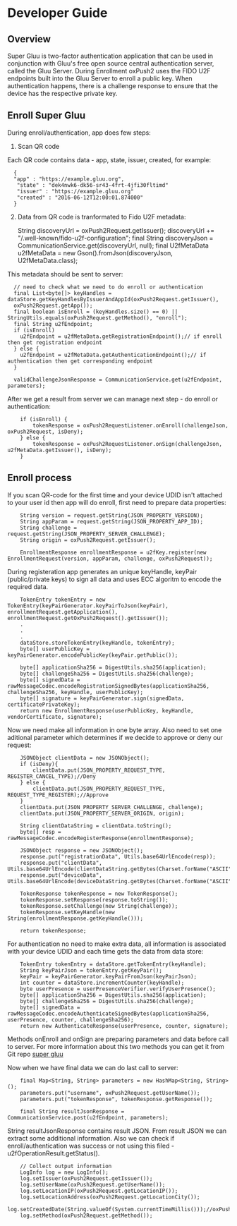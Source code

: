 # Developer Guide

## Overview
  Super Gluu is two-factor authentication application that can be used in conjunction with Gluu's free open source central authentication server, called the Gluu Server. During Enrollment oxPush2 uses the FIDO U2F endpoints built into the Gluu Server to enroll a public key. When authentication happens, there is a challenge response to ensure that the device has the respective private key.

## Enroll Super Gluu
  During enroll/authentication, app does few steps:
  
  1) Scan QR code
  
  Each QR code contains data - app, state, issuer, created, for example:
  
      {
      "app" : "https://example.gluu.org",
       "state" : "dek4nwk6-dk56-sr43-4frt-4jfi30fltimd"
       "issuer" : "https://example.gluu.org"
       "created" : "2016-06-12T12:00:01.874000"
      }
  
  2) Data from QR code is tranformated to Fido U2F metadata:
  
      String discoveryUrl = oxPush2Request.getIssuer();
      discoveryUrl += "/.well-known/fido-u2f-configuration";
      final String discoveryJson = CommunicationService.get(discoveryUrl, null);
      final U2fMetaData u2fMetaData = new Gson().fromJson(discoveryJson, U2fMetaData.class);
  
  This metadata should be sent to server:
  
      // need to check what we need to do enroll or authentication
      final List<byte[]> keyHandles = dataStore.getKeyHandlesByIssuerAndAppId(oxPush2Request.getIssuer(),
      oxPush2Request.getApp());
      final boolean isEnroll = (keyHandles.size() == 0) || StringUtils.equals(oxPush2Request.getMethod(), "enroll");
      final String u2fEndpoint;
      if (isEnroll) 
        u2fEndpoint = u2fMetaData.getRegistrationEndpoint();// if enroll then get registration endpoint
      } else {
        u2fEndpoint = u2fMetaData.getAuthenticationEndpoint();// if authentication then get corresponding endpoint
      }
      
      validChallengeJsonResponse = CommunicationService.get(u2fEndpoint, parameters);
    
  
  After we get a result from server we can manage next step - do enroll or authentication:
  
        if (isEnroll) {
            tokenResponse = oxPush2RequestListener.onEnroll(challengeJson, oxPush2Request, isDeny);
        } else {
            tokenResponse = oxPush2RequestListener.onSign(challengeJson, u2fMetaData.getIssuer(), isDeny);
        }
        
## Enroll process
  
  If you scan QR-code for the first time and your device UDID isn't attached to your user id then app will do enroll, first need to prepare data properties:
  
        String version = request.getString(JSON_PROPERTY_VERSION);
        String appParam = request.getString(JSON_PROPERTY_APP_ID);
        String challenge = request.getString(JSON_PROPERTY_SERVER_CHALLENGE);
        String origin = oxPush2Request.getIssuer();

        EnrollmentResponse enrollmentResponse = u2fKey.register(new EnrollmentRequest(version, appParam, challenge, oxPush2Request));
        
  
  During registeration app generates an unique keyHandle, keyPair (public/private keys) to sign all data and uses ECC algoritm to encode the required data.
  
        TokenEntry tokenEntry = new TokenEntry(keyPairGenerator.keyPairToJson(keyPair), enrollmentRequest.getApplication(), enrollmentRequest.getOxPush2Request().getIssuer());
        .
        .
        .
        dataStore.storeTokenEntry(keyHandle, tokenEntry);
        byte[] userPublicKey = keyPairGenerator.encodePublicKey(keyPair.getPublic());

        byte[] applicationSha256 = DigestUtils.sha256(application);
        byte[] challengeSha256 = DigestUtils.sha256(challenge);
        byte[] signedData = rawMessageCodec.encodeRegistrationSignedBytes(applicationSha256, challengeSha256, keyHandle, userPublicKey);
        byte[] signature = keyPairGenerator.sign(signedData, certificatePrivateKey);
        return new EnrollmentResponse(userPublicKey, keyHandle, vendorCertificate, signature);

  Now we need make all information in one byte array. Also need to set one aditional parameter which determines if we decide to approve or deny our request:
  
        JSONObject clientData = new JSONObject();
        if (isDeny){
            clientData.put(JSON_PROPERTY_REQUEST_TYPE, REGISTER_CANCEL_TYPE);//Deny
        } else {
            clientData.put(JSON_PROPERTY_REQUEST_TYPE, REQUEST_TYPE_REGISTER);//Approve
        }
        clientData.put(JSON_PROPERTY_SERVER_CHALLENGE, challenge);
        clientData.put(JSON_PROPERTY_SERVER_ORIGIN, origin);

        String clientDataString = clientData.toString();
        byte[] resp = rawMessageCodec.encodeRegisterResponse(enrollmentResponse);
        
        JSONObject response = new JSONObject();
        response.put("registrationData", Utils.base64UrlEncode(resp));
        response.put("clientData", Utils.base64UrlEncode(clientDataString.getBytes(Charset.forName("ASCII"))));
        response.put("deviceData", Utils.base64UrlEncode(deviceDataString.getBytes(Charset.forName("ASCII"))));

        TokenResponse tokenResponse = new TokenResponse();
        tokenResponse.setResponse(response.toString());
        tokenResponse.setChallenge(new String(challenge));
        tokenResponse.setKeyHandle(new String(enrollmentResponse.getKeyHandle()));

        return tokenResponse;

  For authentication no need to make extra data, all information is associated with your device UDID and each time gets the data from data store:
  
        TokenEntry tokenEntry = dataStore.getTokenEntry(keyHandle);
        String keyPairJson = tokenEntry.getKeyPair();
        keyPair = keyPairGenerator.keyPairFromJson(keyPairJson);
        int counter = dataStore.incrementCounter(keyHandle);
        byte userPresence = userPresenceVerifier.verifyUserPresence();
        byte[] applicationSha256 = DigestUtils.sha256(application);
        byte[] challengeSha256 = DigestUtils.sha256(challenge);
        byte[] signedData = rawMessageCodec.encodeAuthenticateSignedBytes(applicationSha256, userPresence, counter, challengeSha256);
        return new AuthenticateResponse(userPresence, counter, signature);

  Methods onEnroll and onSign are preparing parameters and data before call to server. For more information about this two methods you can get it from Git repo [super gluu](https://github.com/GluuFederation/super-gluu.)
  
  Now when we have final data we can do last call to server:
  
        final Map<String, String> parameters = new HashMap<String, String>();
        parameters.put("username", oxPush2Request.getUserName());
        parameters.put("tokenResponse", tokenResponse.getResponse());
        
        final String resultJsonResponse = CommunicationService.post(u2fEndpoint, parameters);
  
  String resultJsonResponse contains result JSON. From result JSON we can extract some additional information. Also we can check if enroll/authentication was success or not using this filed - u2fOperationResult.getStatus().
  
        // Collect output information
        LogInfo log = new LogInfo();
        log.setIssuer(oxPush2Request.getIssuer());
        log.setUserName(oxPush2Request.getUserName());
        log.setLocationIP(oxPush2Request.getLocationIP());
        log.setLocationAddress(oxPush2Request.getLocationCity());
        log.setCreatedDate(String.valueOf(System.currentTimeMillis()));//oxPush2Request.getCreated());
        log.setMethod(oxPush2Request.getMethod());


